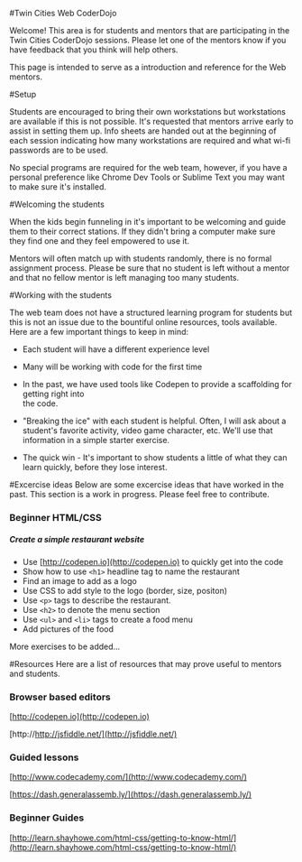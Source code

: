 #Twin Cities Web CoderDojo

Welcome!  This area is for students and mentors that are participating in the Twin Cities CoderDojo sessions.  Please let one of the mentors know if you have feedback that you think will help others.

This page is intended to serve as a introduction and reference for the Web mentors.

#Setup

Students are encouraged to bring their own workstations but workstations are available if this is not possible. It's requested that mentors arrive early to assist in setting them up.  Info sheets are handed out at the beginning of each session indicating how many workstations are required and what wi-fi passwords are to be used.

No special programs are required for the web team, however, if you have a personal preference like Chrome Dev Tools or Sublime Text you may want to make sure it's installed.

#Welcoming the students

When the kids begin funneling in it's important to be welcoming and guide them to their correct stations. If they didn't bring a computer make sure they find one and they feel empowered to use it.

Mentors will often match up with students randomly, there is no formal assignment process. Please be sure that no student is left without a mentor and that no fellow mentor is left managing too many students.

#Working with the students

The web team does not have a structured learning program for students but this is not an issue due to the bountiful online resources, tools available. Here are a few important things to keep in mind:

* Each student will have a different experience level

* Many will be working with code for the first time

* In the past, we have used tools like Codepen to provide a scaffolding for getting right into  
the code.

* "Breaking the ice" with each student is helpful. Often, I will ask about a student's favorite activity, video game character, etc. We'll use that information in a simple starter exercise.

* The quick win - It's important to show students a little of what they can learn quickly, before they lose interest.

#Excercise ideas
Below are some excercise ideas that have worked in the past. This section is a work in progress. Please feel free to contribute.

### Beginner HTML/CSS

##### Create a simple restaurant website

* Use [http://codepen.io](http://codepen.io) to quickly get into the code
* Show how to use `<h1>` headline tag to name the restaurant 
* Find an image to add as a logo
* Use CSS to add style to the logo (border, size, positon)
* Use `<p>` tags to describe the restaurant. 
* Use `<h2>` to denote the menu section
* Use `<ul>` and `<li>` tags to create a food menu
* Add pictures of the food

More exercises to be added...

#Resources
Here are a list of resources that may prove useful to mentors and students. 

### Browser based editors
[http://codepen.io](http://codepen.io)

[http://http://jsfiddle.net/](http://jsfiddle.net/)

### Guided lessons
[http://www.codecademy.com/](http://www.codecademy.com/)

[https://dash.generalassemb.ly/](https://dash.generalassemb.ly/)

### Beginner Guides
[http://learn.shayhowe.com/html-css/getting-to-know-html/](http://learn.shayhowe.com/html-css/getting-to-know-html/)



